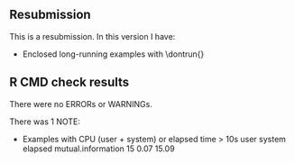 ## Resubmission
This is a resubmission. In this version I have:

* Enclosed long-running examples with \dontrun{}

## R CMD check results
There were no ERRORs or WARNINGs. 

There was 1 NOTE:

* Examples with CPU (user + system) or elapsed time > 10s
                   user system elapsed
  mutual.information   15   0.07   15.09


